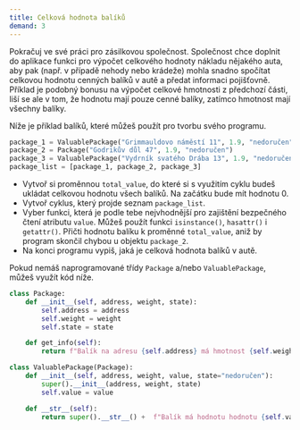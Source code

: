 ```yaml
---
title: Celková hodnota balíků
demand: 3
---
```


Pokračuj ve své práci pro zásilkovou společnost. Společnost chce doplnit do aplikace funkci pro výpočet celkového hodnoty nákladu nějakého auta, aby pak (např. v případě nehody nebo krádeže) mohla snadno spočítat celkovou hodnotu cenných balíků v autě a předat informaci pojišťovně. Příklad je podobný bonusu na výpočet celkové hmotnosti z předchozí části, liší se ale v tom, že hodnotu mají pouze cenné balíky, zatímco hmotnost mají všechny balíky.

Níže je příklad balíků, které můžeš použít pro tvorbu svého programu.

```py
package_1 = ValuablePackage("Grimmauldovo náměstí 11", 1.9, "nedoručen", 5500)
package_2 = Package("Godrikův důl 47", 1.9, "nedoručen")
package_3 = ValuablePackage("Vydrník svatého Drába 13", 1.9, "nedoručen", 5500)
package_list = [package_1, package_2, package_3]
```

- Vytvoř si proměnnou `total_value`, do které si s využitím cyklu budeš ukládat celkovou hodnotu všech balíků. Na začátku bude mít hodnotu 0.
- Vytvoř cyklus, který projde seznam `package_list`.
- Vyber funkci, která je podle tebe nejvhodnější pro zajištění bezpečného čtení atributu `value`. Můžeš použít funkci `isinstance()`, `hasattr()` i `getattr()`. Přičti hodnotu balíku k proměnné `total_value`, aniž by program skončil chybou u objektu `package_2`.
- Na konci programu vypiš, jaká je celková hodnota balíků v autě.

Pokud nemáš naprogramované třídy `Package` a/nebo `ValuablePackage`, můžeš využít kód níže.

```py
class Package:
    def __init__(self, address, weight, state):
        self.address = address
        self.weight = weight
        self.state = state

    def get_info(self):
        return f"Balík na adresu {self.address} má hmotnost {self.weight} kg a je ve stavu {self.state}."

class ValuablePackage(Package):
    def __init__(self, address, weight, value, state="nedoručen"):
        super().__init__(address, weight, state)
        self.value = value

    def __str__(self):
        return super().__str__() +  f"Balík má hodnotu hodnotu {self.value} Kč."
```